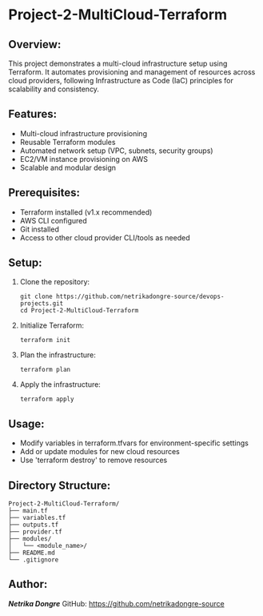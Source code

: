 # Project-2-MultiCloud-Terraform

## Overview:
This project demonstrates a multi-cloud infrastructure setup using Terraform. It automates provisioning and management of resources across cloud providers, following Infrastructure as Code (IaC) principles for scalability and consistency.

## Features:
- Multi-cloud infrastructure provisioning
- Reusable Terraform modules
- Automated network setup (VPC, subnets, security groups)
- EC2/VM instance provisioning on AWS
- Scalable and modular design

## Prerequisites:
- Terraform installed (v1.x recommended)
- AWS CLI configured
- Git installed
- Access to other cloud provider CLI/tools as needed

## Setup:
1. Clone the repository:
   ```
   git clone https://github.com/netrikadongre-source/devops-projects.git
   cd Project-2-MultiCloud-Terraform
   ```
3. Initialize Terraform:
   ```
   terraform init
   ```
4. Plan the infrastructure:
   ```
   terraform plan
   ```
6. Apply the infrastructure:
   ```
   terraform apply
   ```

## Usage:
- Modify variables in terraform.tfvars for environment-specific settings
- Add or update modules for new cloud resources
- Use 'terraform destroy' to remove resources

## Directory Structure:
```
Project-2-MultiCloud-Terraform/
├── main.tf
├── variables.tf
├── outputs.tf
├── provider.tf
├── modules/
│   └── <module_name>/
├── README.md
└── .gitignore
```

## Author:
***Netrika Dongre***
GitHub: https://github.com/netrikadongre-source
